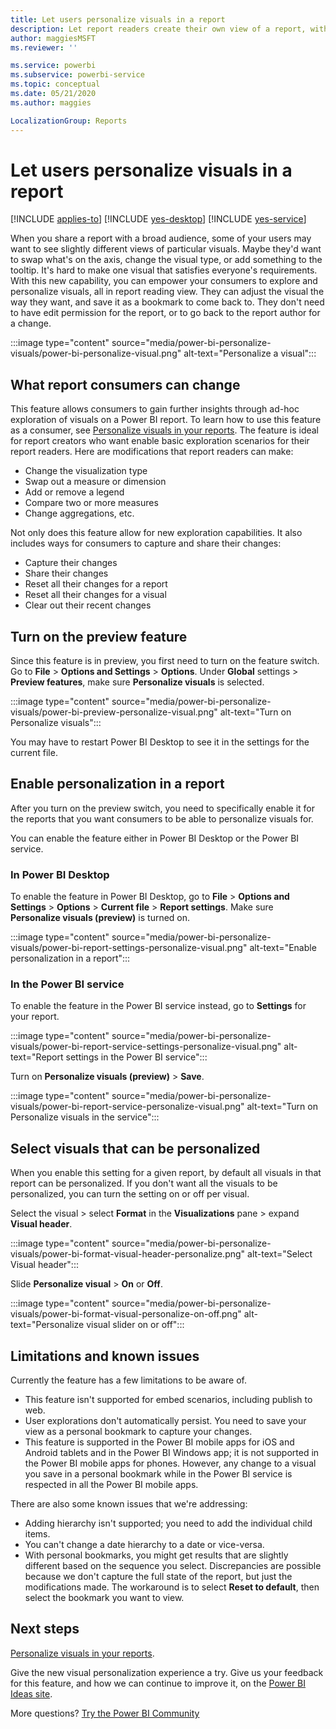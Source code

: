 ```yaml
---
title: Let users personalize visuals in a report
description: Let report readers create their own view of a report, without editing it. 
author: maggiesMSFT
ms.reviewer: ''

ms.service: powerbi
ms.subservice: powerbi-service
ms.topic: conceptual
ms.date: 05/21/2020
ms.author: maggies

LocalizationGroup: Reports
---
```

# Let users personalize visuals in a report

[!INCLUDE [applies-to](../includes/applies-to.md)] [!INCLUDE [yes-desktop](../includes/yes-desktop.md)] [!INCLUDE [yes-service](../includes/yes-service.md)]

When you share a report with a broad audience, some of your users may want to see slightly different views of particular visuals. Maybe they'd want to swap what's on the axis, change the visual type, or add something to the tooltip. It's hard to make one visual that satisfies everyone's requirements. With this new capability, you can empower your consumers to explore and personalize visuals, all in report reading view. They can adjust the visual the way they want, and save it as a bookmark to come back to. They don't need to have edit permission for the report, or to go back to the report author for a change.

:::image type="content" source="media/power-bi-personalize-visuals/power-bi-personalize-visual.png" alt-text="Personalize a visual":::
 
## What report consumers can change

This feature allows consumers to gain further insights through ad-hoc exploration of visuals on a Power BI report. To learn how to use this feature as a consumer, see [Personalize visuals in your reports](../consumer/end-user-personalize-visuals.md). The feature is ideal for report creators who want enable basic exploration scenarios for their report readers. Here are modifications that report readers can make:

- Change the visualization type
- Swap out a measure or dimension
- Add or remove a legend
- Compare two or more measures
- Change aggregations, etc.

Not only does this feature allow for new exploration capabilities. It also includes ways for consumers to capture and share their changes:

- Capture their changes
- Share their changes
- Reset all their changes for a report
- Reset all their changes for a visual
- Clear out their recent changes

## Turn on the preview feature

Since this feature is in preview, you first need to turn on the feature switch. Go to **File** > **Options and Settings** > **Options**. Under **Global** settings > **Preview features**, make sure **Personalize visuals** is selected.

:::image type="content" source="media/power-bi-personalize-visuals/power-bi-preview-personalize-visual.png" alt-text="Turn on Personalize visuals":::

You may have to restart Power BI Desktop to see it in the settings for the current file.

## Enable personalization in a report

After you turn on the preview switch, you need to specifically enable it for the reports that you want consumers to be able to personalize visuals for.

You can enable the feature either in Power BI Desktop or the Power BI service.

### In Power BI Desktop

To enable the feature in Power BI Desktop, go to **File** > **Options and Settings** > **Options** > **Current file** > **Report settings**. Make sure **Personalize visuals (preview)** is turned on.

:::image type="content" source="media/power-bi-personalize-visuals/power-bi-report-settings-personalize-visual.png" alt-text="Enable personalization in a report":::

### In the Power BI service

To enable the feature in the Power BI service instead, go to **Settings** for your report.

:::image type="content" source="media/power-bi-personalize-visuals/power-bi-report-service-settings-personalize-visual.png" alt-text="Report settings in the Power BI service":::

Turn on **Personalize visuals (preview)** > **Save**.

:::image type="content" source="media/power-bi-personalize-visuals/power-bi-report-service-personalize-visual.png" alt-text="Turn on Personalize visuals in the service":::

## Select visuals that can be personalized

When you enable this setting for a given report, by default all visuals in that report can be personalized. If you don't want all the visuals to be personalized, you can turn the setting on or off per visual.

Select the visual > select **Format** in the **Visualizations** pane > expand **Visual header**.

:::image type="content" source="media/power-bi-personalize-visuals/power-bi-format-visual-header-personalize.png" alt-text="Select Visual header":::
 
Slide **Personalize visual** >  **On** or **Off**.

:::image type="content" source="media/power-bi-personalize-visuals/power-bi-format-visual-personalize-on-off.png" alt-text="Personalize visual slider on or off":::


## Limitations and known issues

Currently the feature has a few limitations to be aware of.

- This feature isn't supported for embed scenarios, including publish to web.
- User explorations don't automatically persist. You need to save your view as a personal bookmark to capture your changes.
- This feature is supported in the Power BI mobile apps for iOS and Android tablets and in the Power BI Windows app; it is not supported in the Power BI mobile apps for phones. However, any change to a visual you save in a personal bookmark while in the Power BI service is respected in all the Power BI mobile apps.

There are also some known issues that we're addressing:

- Adding hierarchy isn't supported; you need to add the individual child items.
- You can't change a date hierarchy to a date or vice-versa. 
- With personal bookmarks, you might get results that are slightly different based on the sequence you select. Discrepancies are possible because we don't capture the full state of the report, but just the modifications made. The workaround is to select **Reset to default**, then select the bookmark you want to view. 

## Next steps

[Personalize visuals in your reports](../consumer/end-user-personalize-visuals.md).     

Give the new visual personalization experience a try. Give us your feedback for this feature, and how we can continue to improve it, on the [Power BI Ideas site](https://ideas.powerbi.com/forums/265200-power-bi). 

More questions? [Try the Power BI Community](https://community.powerbi.com/)
